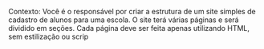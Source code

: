 Contexto: Você é o responsável por criar a estrutura de um site simples de cadastro de alunos para 
uma escola. O site terá várias páginas e será dividido em seções. Cada página deve ser 
feita apenas utilizando HTML, sem estilização ou scrip
